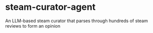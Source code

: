 # steam-curator-agent
An LLM-based steam curator that parses through hundreds of steam reviews to form an opinion

